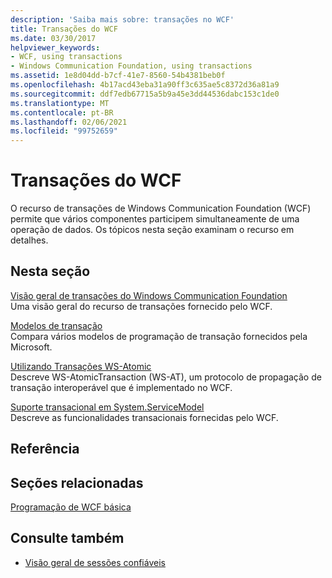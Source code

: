 ```yaml
---
description: 'Saiba mais sobre: transações no WCF'
title: Transações do WCF
ms.date: 03/30/2017
helpviewer_keywords:
- WCF, using transactions
- Windows Communication Foundation, using transactions
ms.assetid: 1e8d04dd-b7cf-41e7-8560-54b4381beb0f
ms.openlocfilehash: 4b17acd43eba31a90ff3c635ae5c8372d36a81a9
ms.sourcegitcommit: ddf7edb67715a5b9a45e3dd44536dabc153c1de0
ms.translationtype: MT
ms.contentlocale: pt-BR
ms.lasthandoff: 02/06/2021
ms.locfileid: "99752659"
---
```

# <a name="transactions-in-wcf"></a>Transações do WCF

O recurso de transações de Windows Communication Foundation (WCF) permite que vários componentes participem simultaneamente de uma operação de dados. Os tópicos nesta seção examinam o recurso em detalhes.  
  
## <a name="in-this-section"></a>Nesta seção  

 [Visão geral de transações do Windows Communication Foundation](transactions-overview.md)  
 Uma visão geral do recurso de transações fornecido pelo WCF.  
  
 [Modelos de transação](transaction-models.md)  
 Compara vários modelos de programação de transação fornecidos pela Microsoft.  
  
 [Utilizando Transações WS-Atomic](using-ws-atomictransaction.md)  
 Descreve WS-AtomicTransaction (WS-AT), um protocolo de propagação de transação interoperável que é implementado no WCF.  
  
 [Suporte transacional em System.ServiceModel](transactional-support-in-system-servicemodel.md)  
 Descreve as funcionalidades transacionais fornecidas pelo WCF.  
  
## <a name="reference"></a>Referência  
  
## <a name="related-sections"></a>Seções relacionadas  

 [Programação de WCF básica](../basic-wcf-programming.md)  
  
## <a name="see-also"></a>Consulte também

- [Visão geral de sessões confiáveis](reliable-sessions-overview.md)
